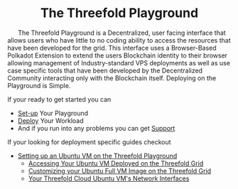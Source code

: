 # <center>The Threefold Playground</center>

&nbsp;&nbsp;&nbsp;&nbsp;&nbsp;&nbsp;The Threefold Playground is a Decentralized, user facing interface that allows users who have little to no coding ability to access the resources that have been developed for the grid. This interface uses a Browser-Based Polkadot Extension to extend the users Blockchain identity to their browser allowing management of Industry-standard VPS deployments as well as use case specific tools that have been developed by the Decentralized Community interacting only with the Blockchain itself. Deploying on the Playground is Simple. 

If your ready to get started you can 
- [Set-up](https://github.com/Parkers145/info_manual3/blob/development/wiki/play/setup.md) Your Playground 
- [Deploy](https://github.com/Parkers145/info_manual3/blob/development/wiki/play/deploy.md) Your Workload 
- And if you run into any problems you can get [Support](https://github.com/Parkers145/info_manual3/blob/development/wiki/play/support.md)
 
If your looking for deployment specific guides checkout

- [Setting up an Ubuntu VM on the Threefold Playground](https://github.com/Parkers145/info_manual3/blob/development/wiki/play/setupubuntu.md)
  - [Accessing Your Ubuntu VM Deployed on the Threefold Grid](https://github.com/Parkers145/info_manual3/blob/development/wiki/play/accessubuntu.md)
  - [Customizing your Ubuntu Full VM Image on the Threefold Grid](https://github.com/Parkers145/info_manual3/blob/development/wiki/play/custimg.md)
  - [Your Threefold Cloud Ubuntu VM's Network Interfaces](https://github.com/Parkers145/info_manual3/blob/development/wiki/play/ubuntunet.md)
